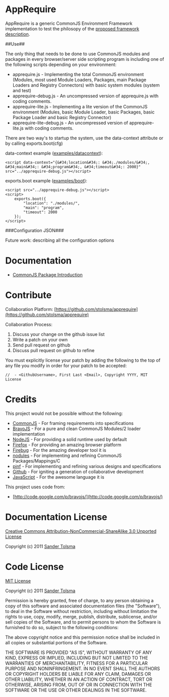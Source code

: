 AppRequire
==========

AppRequire is a generic CommonJS Environment Framework implementation to test the philosopy of the [proposed framework description](http://stolsma.github.com/CommonJSFramework/).

##Use##

The only thing that needs to be done to use CommonJS modules and packages in every browser/server side scripting program is including one of the following scripts depending on your environment:

* apprequire.js - Implementing the total CommonJS environment (Modules, most used Module Loaders, Packages, main Package Loaders and Registry Connectors) with basic system modules (system and test)
* apprequire-debug.js - An uncompressed version of apprequire.js with coding comments.
* apprequire-lite.js - Implementing a lite version of the CommonJS environment (Modules, basic Module Loader, basic Packages, basic Package Loader and basic Registry Connector)
* apprequire-lite-debug.js - An uncompressed version of apprequire-lite.js with coding comments.

There are two way's to startup the system, use the data-context attribute or by calling exports.boot(cfg)

data-context example ([examples/datacontext](https://github.com/stolsma/apprequire/tree/master/examples/datacontext)):

	<script data-context="{&#34;location&#34;: &#34;./modules/&#34;, &#34;main&#34;: &#34;program&#34;, &#34;timeout&#34;: 2000}" src="../apprequire-debug.js"></script>

exports.boot example ([examples/boot](https://github.com/stolsma/apprequire/tree/master/examples/boot)):

	<script src="../apprequire-debug.js"></script>
	<script>
		exports.boot({
			"location": "./modules/", 
			"main": "program",
			"timeout": 2000
		});
	</script>

###Configuration JSON###

Future work: describing all the configuration options


Documentation
=============

  * [CommonJS Package Introduction](https://github.com/stolsma/apprequire/tree/master/docs/packages.md)


Contribute
==========

Collaboration Platform: [https://github.com/stolsma/apprequire](https://github.com/stolsma/apprequire)

Collaboration Process:

  1. Discuss your change on the github issue list
  2. Write a patch on your own
  3. Send pull request on github
  4. Discuss pull request on github to refine

You must explicitly license your patch by adding the following to the top of any file you modify
in order for your patch to be accepted:

    //  - <GithubUsername>, First Last <Email>, Copyright YYYY, MIT License


Credits
=======

This project would not be possible without the following:

  * [CommonJS](http://www.commonjs.org/) - For framing requirements into specifications
  * [BravoJS](http://code.google.com/p/bravojs/) - For a pure and clean CommonJS Modules/2 loader implementation
  * [NodeJS](http://nodejs.org/) - For providing a solid runtime used by default
  * [Firefox](http://getfirefox.com/) - For providing an amazing browser platform
  * [Firebug](http://getfirebug.com/) - For the amazing developer tool it is
  * [nodules](https://github.com/kriszyp/nodules) - For implementing and refining CommonJS Packages/Mappings/C
  * [pinf](https://github.com/cadorn/pinf) - For implementing and refining various designs and specifications
  * [Github](http://github.com/) - For igniting a generation of collaborative development
  * [JavaScript](https://developer.mozilla.org/en/javascript) - For the awesome language it is

This project uses code from:

  * [http://code.google.com/p/bravojs/](http://code.google.com/p/bravojs/)


Documentation License
=====================

[Creative Commons Attribution-NonCommercial-ShareAlike 3.0 Unported License](http://creativecommons.org/licenses/by-nc-sa/3.0/)

Copyright (c) 2011 [Sander Tolsma](http://sander.tolsma.net/)


Code License
============

[MIT License](http://www.opensource.org/licenses/mit-license.php)

Copyright (c) 2011 [Sander Tolsma](http://sander.tolsma.net/)

Permission is hereby granted, free of charge, to any person obtaining a copy
of this software and associated documentation files (the "Software"), to deal
in the Software without restriction, including without limitation the rights
to use, copy, modify, merge, publish, distribute, sublicense, and/or sell
copies of the Software, and to permit persons to whom the Software is
furnished to do so, subject to the following conditions:

The above copyright notice and this permission notice shall be included in
all copies or substantial portions of the Software.

THE SOFTWARE IS PROVIDED "AS IS", WITHOUT WARRANTY OF ANY KIND, EXPRESS OR
IMPLIED, INCLUDING BUT NOT LIMITED TO THE WARRANTIES OF MERCHANTABILITY,
FITNESS FOR A PARTICULAR PURPOSE AND NONINFRINGEMENT. IN NO EVENT SHALL THE
AUTHORS OR COPYRIGHT HOLDERS BE LIABLE FOR ANY CLAIM, DAMAGES OR OTHER
LIABILITY, WHETHER IN AN ACTION OF CONTRACT, TORT OR OTHERWISE, ARISING FROM,
OUT OF OR IN CONNECTION WITH THE SOFTWARE OR THE USE OR OTHER DEALINGS IN
THE SOFTWARE.
